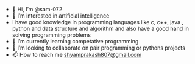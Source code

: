 - 👋 Hi, I’m @sam-072
- 👀 I’m interested in artificial intelligence
- i have good knowledge in programming languages like c, c++, java , python and data structure and algorithm and also have a good hand in solving programming problems
- 🌱 I’m currently learning competative programming
- 💞️ I’m looking to collaborate on pair programming or pythons projects
- 📫 How to reach me shyamprakash807@gmail.com

<!---
sam-072/sam-072 is a ✨ special ✨ repository because its `README.md` (this file) appears on your GitHub profile.
You can click the Preview link to take a look at your changes.
--->

